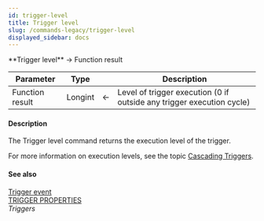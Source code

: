 ```yaml
---
id: trigger-level
title: Trigger level
slug: /commands-legacy/trigger-level
displayed_sidebar: docs
---
```


<!--REF #_command_.Trigger level.Syntax-->**Trigger level**  -> Function result<!-- END REF-->
<!--REF #_command_.Trigger level.Params-->
| Parameter | Type |  | Description |
| --- | --- | --- | --- |
| Function result | Longint | &larr; | Level of trigger execution (0 if outside any trigger execution cycle) |

<!-- END REF-->

#### Description 

<!--REF #_command_.Trigger level.Summary-->The Trigger level command returns the execution level of the trigger.<!-- END REF-->

For more information on execution levels, see the topic [Cascading Triggers](/4Dv20R6/4D/20-R6/Triggers.300-6958353.en.html#35932).

#### See also 

[Trigger event](trigger-event.md)  
[TRIGGER PROPERTIES](trigger-properties.md)  
*Triggers*  